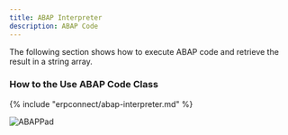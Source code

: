 ```yaml
---
title: ABAP Interpreter
description: ABAP Code
---
```


The following section shows how to execute ABAP code and retrieve the result in a string array.

### How to the Use ABAP Code Class

{% include "erpconnect/abap-interpreter.md" %}


![ABAPPad](site:assets/images/erpconnect/AbapPad.png)
